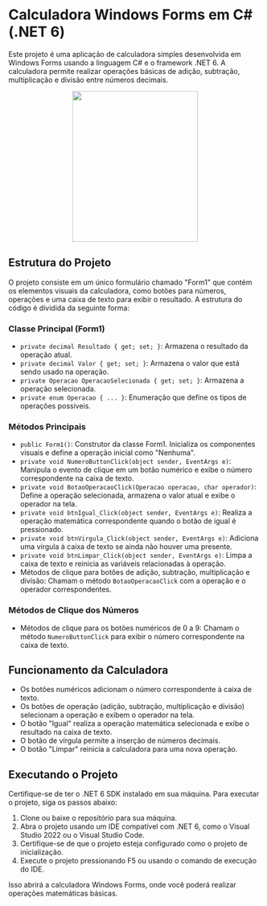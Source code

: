 

# Calculadora Windows Forms em C# (.NET 6)

Este projeto é uma aplicação de calculadora simples desenvolvida em Windows Forms usando a linguagem C# e o framework .NET 6. A calculadora permite realizar operações básicas de adição, subtração, multiplicação e divisão entre números decimais.

<p align="center">
  <img src="https://camo.githubusercontent.com/8a0fd75d44546539fbf2a608ae3f608055e0122c8f03b27439c7ab4ceca23629/68747470733a2f2f6d69722d73332d63646e2d63662e626568616e63652e6e65742f70726f6a6563745f6d6f64756c65732f6d61785f313230302f36323263613035323037313736312e353930333465373461626233362e676966" width="250" height="300">
</p>

## Estrutura do Projeto

O projeto consiste em um único formulário chamado "Form1" que contém os elementos visuais da calculadora, como botões para números, operações e uma caixa de texto para exibir o resultado. A estrutura do código é dividida da seguinte forma:

### Classe Principal (Form1)

- `private decimal Resultado { get; set; }`: Armazena o resultado da operação atual.
- `private decimal Valor { get; set; }`: Armazena o valor que está sendo usado na operação.
- `private Operacao OperacaoSelecionada { get; set; }`: Armazena a operação selecionada.
- `private enum Operacao { ... }`: Enumeração que define os tipos de operações possíveis.

### Métodos Principais

- `public Form1()`: Construtor da classe Form1. Inicializa os componentes visuais e define a operação inicial como "Nenhuma".
- `private void NumeroButtonClick(object sender, EventArgs e)`: Manipula o evento de clique em um botão numérico e exibe o número correspondente na caixa de texto.
- `private void BotaoOperacaoClick(Operacao operacao, char operador)`: Define a operação selecionada, armazena o valor atual e exibe o operador na tela.
- `private void btnIgual_Click(object sender, EventArgs e)`: Realiza a operação matemática correspondente quando o botão de igual é pressionado.
- `private void btnVirgula_Click(object sender, EventArgs e)`: Adiciona uma vírgula à caixa de texto se ainda não houver uma presente.
- `private void btnLimpar_Click(object sender, EventArgs e)`: Limpa a caixa de texto e reinicia as variáveis relacionadas à operação.
- Métodos de clique para botões de adição, subtração, multiplicação e divisão: Chamam o método `BotaoOperacaoClick` com a operação e o operador correspondentes.

### Métodos de Clique dos Números

- Métodos de clique para os botões numéricos de 0 a 9: Chamam o método `NumeroButtonClick` para exibir o número correspondente na caixa de texto.

## Funcionamento da Calculadora

- Os botões numéricos adicionam o número correspondente à caixa de texto.
- Os botões de operação (adição, subtração, multiplicação e divisão) selecionam a operação e exibem o operador na tela.
- O botão "Igual" realiza a operação matemática selecionada e exibe o resultado na caixa de texto.
- O botão de vírgula permite a inserção de números decimais.
- O botão "Limpar" reinicia a calculadora para uma nova operação.

## Executando o Projeto

Certifique-se de ter o .NET 6 SDK instalado em sua máquina. Para executar o projeto, siga os passos abaixo:

1. Clone ou baixe o repositório para sua máquina.
2. Abra o projeto usando um IDE compatível com .NET 6, como o Visual Studio 2022 ou o Visual Studio Code.
3. Certifique-se de que o projeto esteja configurado como o projeto de inicialização.
4. Execute o projeto pressionando F5 ou usando o comando de execução do IDE.

Isso abrirá a calculadora Windows Forms, onde você poderá realizar operações matemáticas básicas.
